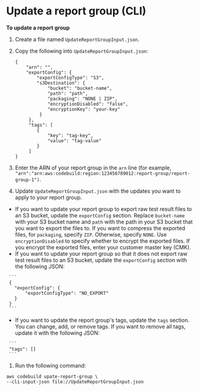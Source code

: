 # Update a report group \(CLI\)<a name="update-report-group-cli"></a>

**To update a report group**

1. Create a file named `UpdateReportGroupInput.json`\.

1. Copy the following into `UpdateReportGroupInput.json`: 

   ```
   {
       "arn": "",
       "exportConfig": {
           "exportConfigType": "S3",
           "s3Destination": {
               "bucket": "bucket-name", 
               "path": "path", 
               "packaging": "NONE | ZIP",
               "encryptionDisabled": "false",
               "encryptionKey": "your-key"
            }
        },
        "tags": [
           {
               "key": "tag-key",
               "value": "tag-value"
           }
        ]
   }
   ```

1.  Enter the ARN of your report group in the `arn` line \(for example, `"arn":"arn:aws:codebuild:region:123456789012:report-group/report-group-1")`\. 

1.  Update `UpdateReportGroupInput.json` with the updates you want to apply to your report group\. 
   +  If you want to update your report group to export raw test result files to an S3 bucket, update the `exportConfig` section\. Replace `bucket-name` with your S3 bucket name and `path` with the path in your S3 bucket that you want to export the files to\. If you want to compress the exported files, for `packaging`, specify `ZIP`\. Otherwise, specify `NONE`\. Use `encryptionDisabled` to specify whether to encrypt the exported files\. If you encrypt the exported files, enter your customer master key \(CMK\)\.
   +  If you want to update your report group so that it does not export raw test result files to an S3 bucket, update the `exportConfig` section with the following JSON: 

     ```
     { 
       "exportConfig": {
           "exportConfigType": "NO_EXPORT"
       }
     }
     ```
   +  If you want to update the report group's tags, update the `tags` section\. You can change, add, or remove tags\. If you want to remove all tags, update it with the following JSON: 

     ```
     "tags": []
     ```

1.  Run the following command: 

   ```
   aws codebuild upate-report-group \
   --cli-input-json file://UpdateReportGroupInput.json
   ```